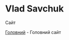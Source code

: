 # Vlad Savchuk
Сайт

[Головний](vladyslavsavchuk.github.io/main_web_site.html "головний") - Головний сайт
